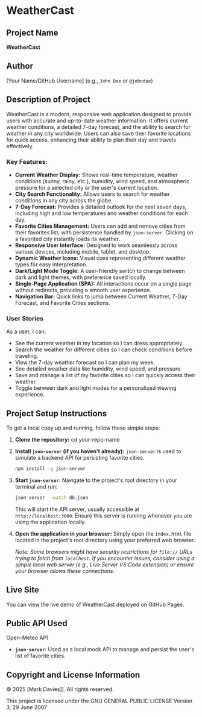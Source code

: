 # WeatherCast

## Project Name

**WeatherCast**

## Author

[Your Name/GitHub Username] (e.g., `John Doe` or `@johndoe`)

## Description of Project

WeatherCast is a modern, responsive web application designed to provide users with accurate and up-to-date weather information. It offers current weather conditions, a detailed 7-day forecast, and the ability to search for weather in any city worldwide. Users can also save their favorite locations for quick access, enhancing their ability to plan their day and travels effectively.

### Key Features:

* **Current Weather Display:** Shows real-time temperature, weather conditions (sunny, rainy, etc.), humidity, wind speed, and atmospheric pressure for a selected city or the user's current location.
* **City Search Functionality:** Allows users to search for weather conditions in any city across the globe.
* **7-Day Forecast:** Provides a detailed outlook for the next seven days, including high and low temperatures and weather conditions for each day.
* **Favorite Cities Management:** Users can add and remove cities from their favorites list, with persistence handled by `json-server`. Clicking on a favorited city instantly loads its weather.
* **Responsive User Interface:** Designed to work seamlessly across various devices, including mobile, tablet, and desktop.
* **Dynamic Weather Icons:** Visual cues representing different weather types for easy interpretation.
* **Dark/Light Mode Toggle:** A user-friendly switch to change between dark and light themes, with preference saved locally.
* **Single-Page Application (SPA):** All interactions occur on a single page without redirects, providing a smooth user experience.
* **Navigation Bar:** Quick links to jump between Current Weather, 7-Day Forecast, and Favorite Cities sections.

### User Stories

As a user, I can:

* See the current weather in my location so I can dress appropriately.
* Search the weather for different cities so I can check conditions before traveling.
* View the 7-day weather forecast so I can plan my week.
* See detailed weather data like humidity, wind speed, and pressure.
* Save and manage a list of my favorite cities so I can quickly access their weather.
* Toggle between dark and light modes for a personalized viewing experience.

## Project Setup Instructions

To get a local copy up and running, follow these simple steps:

1.  **Clone the repository:**
    cd your-repo-name

2.  **Install `json-server` (if you haven't already):**
    `json-server` is used to simulate a backend API for persisting favorite cities.
    ```bash
    npm install -g json-server
    ```

3.  **Start `json-server`:**
    Navigate to the project's root directory in your terminal and run:
    ```bash
    json-server --watch db.json
    ```
    This will start the API server, usually accessible at `http://localhost:3000`. Ensure this server is running whenever you are using the application locally.

4.  **Open the application in your browser:**
    Simply open the `index.html` file located in the project's root directory using your preferred web browser.

    *Note: Some browsers might have security restrictions for `file://` URLs trying to fetch from `localhost`. If you encounter issues, consider using a simple local web server (e.g., Live Server VS Code extension) or ensure your browser allows these connections.*

## Live Site

You can view the live demo of WeatherCast deployed on GitHub Pages.


## Public API Used

Open-Meteo API

* **`json-server`**: Used as a local mock API to manage and persist the user's list of favorite cities.

## Copyright and License Information

© 2025 [Mark Davies]]. All rights reserved.

This project is licensed under the GNU GENERAL PUBLIC LICENSE Version 3, 29 June 2007
                       